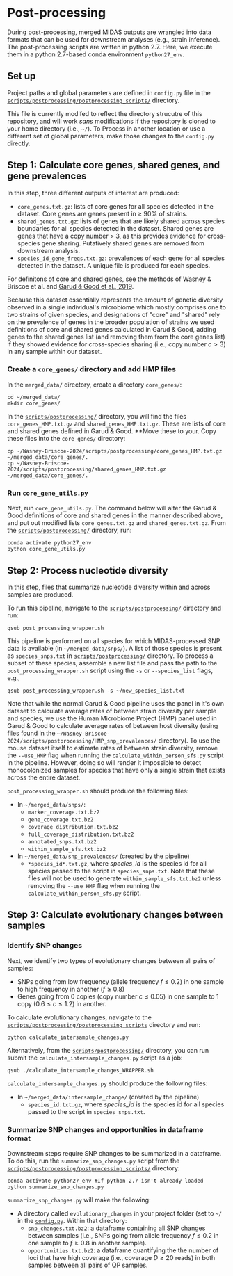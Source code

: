 # Post-processing

During post-processing, merged MIDAS outputs are wrangled into data formats that can be used for downstream analyses (e.g., strain inference). The post-processing scripts are written in python 2.7. Here, we execute them in a python 2.7-based conda environment `python27_env`.

## Set up

Project paths and global parameters are defined in `config.py` file in the [`scripts/postprocessing/postprocessing_scripts/`](https://github.com/garudlab/Wasney-Briscoe-2024/tree/main/scripts/postprocessing/postprocessing_scripts) directory.

This file is currently modifed to reflect the directory strucutre of this repository, and will work *sans* modifications if the repository is cloned to your home directory (i.e., `~/`). To Process in another location or use a different set of global parameters, make those changes to the `config.py` directly.

## Step 1: Calculate core genes, shared genes, and gene prevalences

In this step, three different outputs of interest are produced:
- `core_genes.txt.gz`: lists of core genes for all species detected in the dataset. Core genes are genes present in $\ge$ 90% of strains.
- `shared_genes.txt.gz`: lists of genes that are likely shared across species boundaries for all species detected in the dataset. Shared genes are genes that have a copy number $\gt$ 3, as this provides evidence for cross-species gene sharing. Putatively shared genes are removed from downstream analysis.
- `species_id_gene_freqs.txt.gz`: prevalences of each gene for all species detected in the dataset. A unique file is produced for each species.

For definitons of core and shared genes, see the methods of Wasney & Briscoe et al. and [Garud & Good et al., 2019](https://journals.plos.org/plosbiology/article?id=10.1371/journal.pbio.3000102).

Because this dataset essentially represents the amount of genetic diversity observed in a single individual's microbiome which mostly comprises one to two strains of given species, and designations of "core" and "shared" rely on the prevalence of genes in the broader population of strains we used definitions of core and shared genes calculated in Garud & Good, adding genes to the shared genes list (and removing them from the core genes list) if they showed evidence for cross-species sharing (i.e., copy number $c \gt 3$) in any sample within our dataset.

### Create a `core_genes/` directory and add HMP files

In the `merged_data/` directory, create a directory `core_genes/`:

```
cd ~/merged_data/
mkdir core_genes/
```

In the [`scripts/postprocessing/`](https://github.com/garudlab/Wasney-Briscoe-2024/tree/main/scripts/postprocessing) directory, you will find the files `core_genes_HMP.txt.gz` and `shared_genes_HMP.txt.gz`. These are lists of core and shared genes defined in Garud & Good. **Move these to your. Copy these files into the `core_genes/` directory:

```
cp ~/Wasney-Briscoe-2024/scripts/postprocessing/core_genes_HMP.txt.gz ~/merged_data/core_genes/.
cp ~/Wasney-Briscoe-2024/scripts/postprocessing/shared_genes_HMP.txt.gz ~/merged_data/core_genes/.
```

### Run `core_gene_utils.py`

Next, run `core_gene_utils.py`. The command below will alter the Garud & Good definitions of core and shared genes in the manner described above, and put out modified lists `core_genes.txt.gz` and `shared_genes.txt.gz`. From the [`scripts/postprocessing/`](https://github.com/garudlab/Wasney-Briscoe-2024/tree/main/scripts/postprocessing) directory, run:

```
conda activate python27_env
python core_gene_utils.py
```

## Step 2: Process nucleotide diversity

In this step, files that summarize nucleotide diversity within and across samples are produced.

To run this pipeline, navigate to the [`scripts/postprocessing/`](https://github.com/garudlab/Wasney-Briscoe-2024/tree/main/scripts/postprocessing) directory and run:

```
qsub post_processing_wrapper.sh
```

This pipeline is performed on all species for which MIDAS-processed SNP data is available (in `~/merged_data/snps/`). A list of those species is present as `species_snps.txt` in [`scripts/postprocessing/`](https://github.com/garudlab/Wasney-Briscoe-2024/tree/main/scripts/postprocessing) directory. To process a subset of these species, assemble a new list file and pass the path to the `post_processing_wrapper.sh` script using the `-s` or `--species_list` flags, e.g., 

```
qsub post_processing_wrapper.sh -s ~/new_species_list.txt
```

Note that while the normal Garud & Good pipeline uses the panel in it's own dataset to calculate average rates of between strain diversity per sample and species, we use the Human Microbiome Project (HMP) panel used in Garud & Good to calculate average rates of between host diversity (using files found in the `~/Wasney-Briscoe-2024/scripts/postprocessing/HMP_snp_prevalences/` directory(. To use the mouse dataset itself to estimate rates of between strain diversity, remove the `--use_HMP` flag when running the `calculate_within_person_sfs.py` script in the pipeline. However, doing so will render it impossible to detect monocolonized samples for species that have only a single strain that exists across the entire dataset.

`post_processing_wrapper.sh` should produce the following files:
- In `~/merged_data/snps/`:
  - `marker_coverage.txt.bz2`
  - `gene_coverage.txt.bz2`
  - `coverage_distribution.txt.bz2`
  - `full_coverage_distribution.txt.bz2`
  - `annotated_snps.txt.bz2`
  - `within_sample_sfs.txt.bz2`
- In `~/merged_data/snp_prevalences/` (created by the pipeline)
  - `*species_id*.txt.gz`, where *species_id* is the species id for all species passed to the script in `species_snps.txt`. Note that these files will not be used to generate `within_sample_sfs.txt.bz2` unless removing the  `--use_HMP` flag when running the `calculate_within_person_sfs.py` script.

## Step 3: Calculate evolutionary changes between samples

### Identify SNP changes

Next, we identify two types of evolutionary changes between all pairs of samples:
- SNPs going from low frequency (allele frequency $f \le 0.2$) in one sample to high frequency in another ($f \ge 0.8$)
- Genes going from 0 copies (copy number $c \le 0.05$) in one sample to 1 copy ($0.6 \le c \le 1.2$) in another.

To calculate evolutionary changes, navigate to the [`scripts/postprocessing/postprocessing_scripts`](https://github.com/garudlab/Wasney-Briscoe-2024/tree/main/scripts/postprocessing/postprocessing_scripts) directory and run:

```
python calculate_intersample_changes.py
```


Alternatively, from the [`scripts/postprocessing/`](https://github.com/garudlab/Wasney-Briscoe-2024/tree/main/scripts/postprocessing/) directory, you can run submit the `calculate_intersample_changes.py` script as a job:

```
qsub ./calculate_intersample_changes_WRAPPER.sh
```

`calculate_intersample_changes.py` should produce the following files:
- In `~/merged_data/intersample_change/` (created by the pipeline)
  - `species_id.txt.gz`, where *species_id* is the species id for all species passed to the script in `species_snps.txt`.
  
### Summarize SNP changes and opportunities in dataframe format

Downstream steps require SNP changes to be summarized in a dataframe. To do this, run the `summarize_snp_changes.py` script from the [`scripts/postprocessing/postprocessing_scripts/`](https://github.com/garudlab/Wasney-Briscoe-2024/tree/main/scripts/postprocessing/postprocessing_scripts/) directory:

```
conda activate python27_env #If python 2.7 isn't already loaded 
python summarize_snp_changes.py
```

`summarize_snp_changes.py` will make the following: 
- A directory called `evolutionary_changes` in your project folder (set to `~/` in the [`config.py`](https://github.com/garudlab/Wasney-Briscoe-2024/blob/main/scripts/postprocessing/postprocessing_scripts/config.py). Within that directory:
  - `snp_changes.txt.bz2`: a dataframe containing all SNP changes between samples (i.e., SNPs going from allele frequency $f \le 0.2$ in one sample to $f \ge 0.8$ in another sample).
  - `opportunities.txt.bz2`: a dataframe quantifying the the number of loci that have high coverage (i.e., coverage $D \ge 20$ reads) in both samples between all pairs of QP samples.
